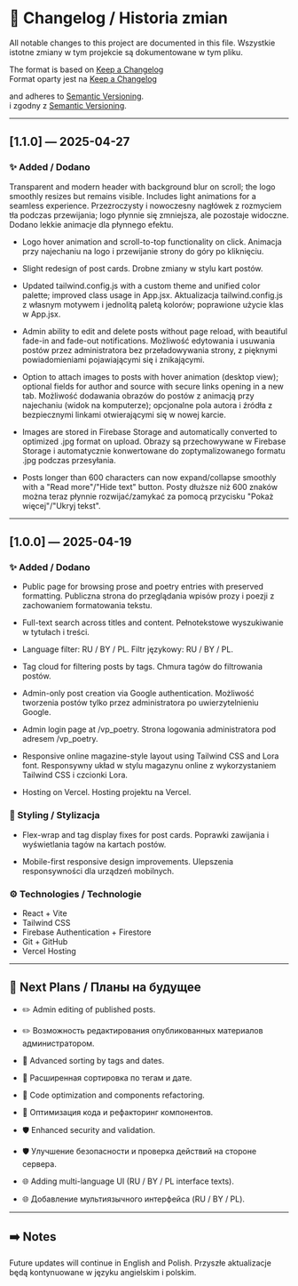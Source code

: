 # 📜 Changelog / Historia zmian

All notable changes to this project are documented in this file.
Wszystkie istotne zmiany w tym projekcie są dokumentowane w tym pliku.

The format is based on [Keep a Changelog](https://keepachangelog.com/en/1.0.0/)  
Format oparty jest na [Keep a Changelog](https://keepachangelog.com/en/1.0.0/)

and adheres to [Semantic Versioning](https://semver.org/).  
i zgodny z [Semantic Versioning](https://semver.org/lang/pl/).

---

## [1.1.0] — 2025-04-27

### ✨ Added / Dodano

Transparent and modern header with background blur on scroll; the logo smoothly resizes but remains visible. Includes light animations for a seamless experience.
Przezroczysty i nowoczesny nagłówek z rozmyciem tła podczas przewijania; logo płynnie się zmniejsza, ale pozostaje widoczne. Dodano lekkie animacje dla płynnego efektu.

- Logo hover animation and scroll-to-top functionality on click.
  Animacja przy najechaniu na logo i przewijanie strony do góry po kliknięciu.

- Slight redesign of post cards.
  Drobne zmiany w stylu kart postów.

- Updated tailwind.config.js with a custom theme and unified color palette; improved class usage in App.jsx.
  Aktualizacja tailwind.config.js z własnym motywem i jednolitą paletą kolorów; poprawione użycie klas w App.jsx.

- Admin ability to edit and delete posts without page reload, with beautiful fade-in and fade-out notifications.
  Możliwość edytowania i usuwania postów przez administratora bez przeładowywania strony, z pięknymi powiadomieniami pojawiającymi się i znikającymi.

- Option to attach images to posts with hover animation (desktop view); optional fields for author and source with secure links opening in a new tab.
  Możliwość dodawania obrazów do postów z animacją przy najechaniu (widok na komputerze); opcjonalne pola autora i źródła z bezpiecznymi linkami otwierającymi się w nowej karcie.

- Images are stored in Firebase Storage and automatically converted to optimized .jpg format on upload.
  Obrazy są przechowywane w Firebase Storage i automatycznie konwertowane do zoptymalizowanego formatu .jpg podczas przesyłania.

- Posts longer than 600 characters can now expand/collapse smoothly with a "Read more"/"Hide text" button.
  Posty dłuższe niż 600 znaków można teraz płynnie rozwijać/zamykać za pomocą przycisku "Pokaż więcej"/"Ukryj tekst".

---

## [1.0.0] — 2025-04-19

### ✨ Added / Dodano

- Public page for browsing prose and poetry entries with preserved formatting.
  Publiczna strona do przeglądania wpisów prozy i poezji z zachowaniem formatowania tekstu.

- Full-text search across titles and content.
  Pełnotekstowe wyszukiwanie w tytułach i treści.

- Language filter: RU / BY / PL.
  Filtr językowy: RU / BY / PL.

- Tag cloud for filtering posts by tags.
  Chmura tagów do filtrowania postów.

- Admin-only post creation via Google authentication.
  Możliwość tworzenia postów tylko przez administratora po uwierzytelnieniu Google.

- Admin login page at /vp_poetry.
  Strona logowania administratora pod adresem /vp_poetry.

- Responsive online magazine-style layout using Tailwind CSS and Lora font.
  Responsywny układ w stylu magazynu online z wykorzystaniem Tailwind CSS i czcionki Lora.

- Hosting on Vercel.
  Hosting projektu na Vercel.

### 🎨 Styling / Stylizacja

- Flex-wrap and tag display fixes for post cards.
  Poprawki zawijania i wyświetlania tagów na kartach postów.

- Mobile-first responsive design improvements.
  Ulepszenia responsywności dla urządzeń mobilnych.

### ⚙️ Technologies / Technologie

- React + Vite
- Tailwind CSS
- Firebase Authentication + Firestore
- Git + GitHub
- Vercel Hosting

---

## 📅 Next Plans / Планы на будущее

- ✏️ Admin editing of published posts.
- ✏️ Возможность редактирования опубликованных материалов администратором.

- 📑 Advanced sorting by tags and dates.
- 📑 Расширенная сортировка по тегам и дате.

- 🧹 Code optimization and components refactoring.
- 🧹 Оптимизация кода и рефакторинг компонентов.

- 🛡️ Enhanced security and validation.
- 🛡️ Улучшение безопасности и проверка действий на стороне сервера.

- 🌐 Adding multi-language UI (RU / BY / PL interface texts).
- 🌐 Добавление мультиязычного интерфейса (RU / BY / PL).

---

## ➡️ Notes

Future updates will continue in English and Polish.
Przyszłe aktualizacje będą kontynuowane w języku angielskim i polskim.
